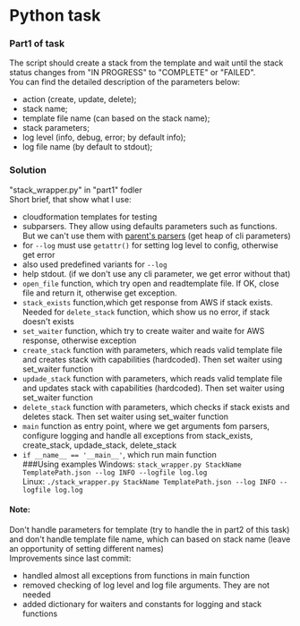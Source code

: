 # Python task
### Part1 of task
The script should create a stack from the template and wait until the stack status changes from "IN PROGRESS" to "COMPLETE" or "FAILED".  
You can find the detailed description of the parameters below:  
- action (create, update, delete);
- stack name;
- template file name (can based on the stack name);
- stack parameters;
- log level (info, debug, error; by default info);
- log file name (by default to stdout);  
### Solution
"stack_wrapper.py" in "part1" fodler  
Short brief, that show what I use:  
- cloudformation templates for testing
- subparsers. They allow using defaults parameters such as functions. But we can't use them with  [parent's parsers](https://docs.python.org/3/library/argparse.html#parents) (get heap of cli parameters)
 - for `--log` must use `getattr()` for setting log level to config, otherwise get error
 - also used predefined variants for `--log`
- help stdout. (if we don't use any cli parameter, we get error without that)
- `open_file` function, which try open and readtemplate file. If OK, close file and return it, otherwise get exception. 
- `stack_exists` function,which get response from AWS if stack exists. Needed for `delete_stack` function, which show us no error, if stack doesn't exists
- `set_waiter` function, which try to create waiter and waite for AWS response, otherwise exception
- `create_stack` function with parameters, which reads valid template file and creates stack with capabilities (hardcoded). Then set waiter using set_waiter function
- `updade_stack` function with parameters, which reads valid template file and updates stack with capabilities (hardcoded). Then set waiter using set_waiter function
- `delete_stack` function with parameters, which checks if stack exists and deletes stack. Then set waiter using set_waiter function
- `main` function as entry point, where we get arguments fom parsers, configure logging and handle all exceptions from stack_exists, create_stack, updade_stack, delete_stack
- `if __name__ == '__main__'`, which run main function  
###Using examples
Windows: `stack_wrapper.py StackName TemplatePath.json --log INFO --logfile log.log`  
Linux: `./stack_wrapper.py StackName TemplatePath.json --log INFO --logfile log.log`  
#### Note:
Don't handle parameters for template (try to handle the in part2 of this task) and don't handle template file name, which can based on stack name (leave an opportunity of setting different names)  
Improvements since last commit:  
- handled almost all exceptions from functions in main function
- removed checking of log level and log file arguments. They are not needed
- added dictionary for waiters and constants for logging and stack functions
 
